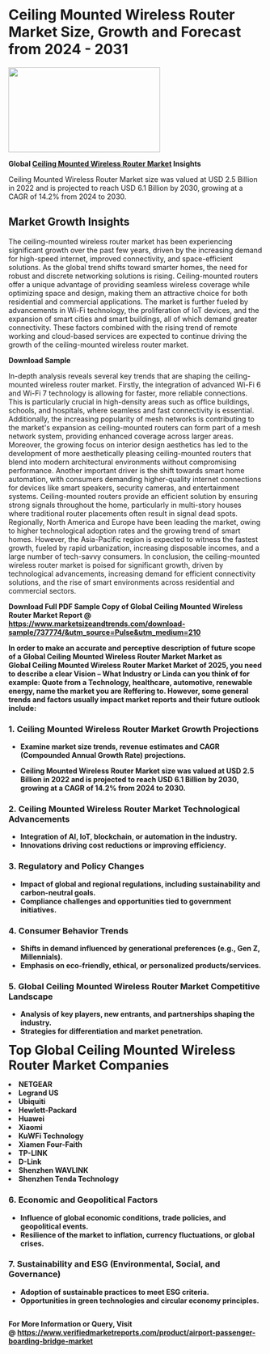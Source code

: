 <H1>Ceiling Mounted Wireless Router Market Size, Growth and Forecast from 2024 - 2031</H1><img class="aligncenter size-medium wp-image-584254" src="https://thirdeyenews.in/wp-content/uploads/2024/09/Global-Market-Research-300x168.jpeg" alt="" width="300" height="168" /><p><strong>Global&nbsp;<a href="https://www.marketsizeandtrends.com/download-sample/737774/&amp;utm_source=Pulse&amp;utm_medium=210">Ceiling Mounted Wireless Router Market</a> Insights</strong></p><p>Ceiling Mounted Wireless Router Market size was valued at USD 2.5 Billion in 2022 and is projected to reach USD 6.1 Billion by 2030, growing at a CAGR of 14.2% from 2024 to 2030.</p><p><h2>Market Growth Insights</h2> <p>The ceiling-mounted wireless router market has been experiencing significant growth over the past few years, driven by the increasing demand for high-speed internet, improved connectivity, and space-efficient solutions. As the global trend shifts toward smarter homes, the need for robust and discrete networking solutions is rising. Ceiling-mounted routers offer a unique advantage of providing seamless wireless coverage while optimizing space and design, making them an attractive choice for both residential and commercial applications. The market is further fueled by advancements in Wi-Fi technology, the proliferation of IoT devices, and the expansion of smart cities and smart buildings, all of which demand greater connectivity. These factors combined with the rising trend of remote working and cloud-based services are expected to continue driving the growth of the ceiling-mounted wireless router market.</p> <p><strong>Download Sample</strong></p> <p>In-depth analysis reveals several key trends that are shaping the ceiling-mounted wireless router market. Firstly, the integration of advanced Wi-Fi 6 and Wi-Fi 7 technology is allowing for faster, more reliable connections. This is particularly crucial in high-density areas such as office buildings, schools, and hospitals, where seamless and fast connectivity is essential. Additionally, the increasing popularity of mesh networks is contributing to the market's expansion as ceiling-mounted routers can form part of a mesh network system, providing enhanced coverage across larger areas. Moreover, the growing focus on interior design aesthetics has led to the development of more aesthetically pleasing ceiling-mounted routers that blend into modern architectural environments without compromising performance. Another important driver is the shift towards smart home automation, with consumers demanding higher-quality internet connections for devices like smart speakers, security cameras, and entertainment systems. Ceiling-mounted routers provide an efficient solution by ensuring strong signals throughout the home, particularly in multi-story houses where traditional router placements often result in signal dead spots. Regionally, North America and Europe have been leading the market, owing to higher technological adoption rates and the growing trend of smart homes. However, the Asia-Pacific region is expected to witness the fastest growth, fueled by rapid urbanization, increasing disposable incomes, and a large number of tech-savvy consumers. In conclusion, the ceiling-mounted wireless router market is poised for significant growth, driven by technological advancements, increasing demand for efficient connectivity solutions, and the rise of smart environments across residential and commercial sectors.</p> <p><strong></p><p><span class=""><strong>Download Full PDF Sample Copy of Global Ceiling Mounted Wireless Router Market Report</strong> @ <a href="https://www.marketsizeandtrends.com/download-sample/737774/&amp;utm_source=Pulse&amp;utm_medium=210" target="_blank">https://www.marketsizeandtrends.com/download-sample/737774/&amp;utm_source=Pulse&amp;utm_medium=210</a></span></p><p>In order to make an accurate and perceptive description of future scope of a Global&nbsp;Ceiling Mounted Wireless Router Market Market as Global&nbsp;Ceiling Mounted Wireless Router Market Market of 2025, you need to describe a clear Vision &ndash; What Industry or Linda can you think of for example: Quote from a Technology, healthcare, automotive, renewable energy, name the market you are Reffering to. However, some general trends and factors usually impact market reports and their future outlook include:</p><h3>1.&nbsp;<strong>Ceiling Mounted Wireless Router Market Growth Projections</strong></h3><ul><li>Examine market size trends, revenue estimates and CAGR (Compounded Annual Growth Rate) projections.</li><li><p>Ceiling Mounted Wireless Router Market size was valued at USD 2.5 Billion in 2022 and is projected to reach USD 6.1 Billion by 2030, growing at a CAGR of 14.2% from 2024 to 2030.</p></li></ul><h3>2.&nbsp;<strong>Ceiling Mounted Wireless Router Market Technological Advancements</strong></h3><ul><li>Integration of AI, IoT, blockchain, or automation in the industry.</li><li>Innovations driving cost reductions or improving efficiency.</li></ul><h3>3.&nbsp;<strong>Regulatory and Policy Changes</strong></h3><ul><li>Impact of global and regional regulations, including sustainability and carbon-neutral goals.</li><li>Compliance challenges and opportunities tied to government initiatives.</li></ul><h3>4.&nbsp;<strong>Consumer Behavior Trends</strong></h3><ul><li>Shifts in demand influenced by generational preferences (e.g., Gen Z, Millennials).</li><li>Emphasis on eco-friendly, ethical, or personalized products/services.</li></ul><h3>5.&nbsp;<strong>Global Ceiling Mounted Wireless Router Market Competitive Landscape</strong></h3><ul><li>Analysis of key players, new entrants, and partnerships shaping the industry.</li><li>Strategies for differentiation and market penetration.</li></ul><p data-pm-slice="1 1 []"><span style="color: inherit; font-family: inherit; font-size: 25px;">Top Global Ceiling Mounted Wireless Router Market Companies</span></p><div class="" data-test-id=""><p><li>NETGEAR</li><li> Legrand US</li><li> Ubiquiti</li><li> Hewlett-Packard</li><li> Huawei</li><li> Xiaomi</li><li> KuWFi Technology</li><li> Xiamen Four-Faith</li><li> TP-LINK</li><li> D-Link</li><li> Shenzhen WAVLINK</li><li> Shenzhen Tenda Technology</li></p></div><h3>6.&nbsp;<strong>Economic and Geopolitical Factors</strong></h3><ul><li>Influence of global economic conditions, trade policies, and geopolitical events.</li><li>Resilience of the market to inflation, currency fluctuations, or global crises.</li></ul><h3>7.&nbsp;<strong>Sustainability and ESG (Environmental, Social, and Governance)</strong></h3><ul><li>Adoption of sustainable practices to meet ESG criteria.</li><li>Opportunities in green technologies and circular economy principles.</li></ul><h2><strong style="font-size: 14px;">For More Information or Query, Visit @&nbsp;</strong><a style="background-color: #ffffff; font-size: 14px;" href="https://www.marketsizeandtrends.com/report/ceiling-mounted-wireless-router-market/" target="_blank">https://www.verifiedmarketreports.com/product/airport-passenger-boarding-bridge-market</a></h2>
